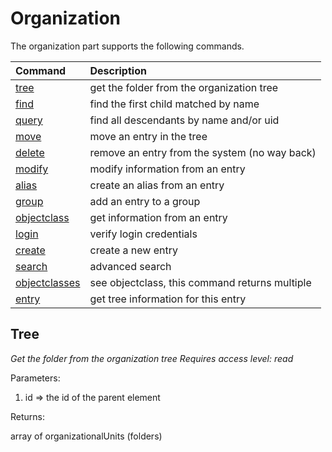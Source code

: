 Organization
=====================

The organization part supports the following commands.

| Command                            | Description                                    |
| :--------------------------------- |:---------------------------------------------- |
| [tree](#tree)                      | get the folder from the organization tree      |
| [find](#find)                      | find the first child matched by name           |
| [query](#query)                    | find all descendants by name and/or uid        |
| [move](#move)                      | move an entry in the tree                      |
| [delete](#delete)                  | remove an entry from the system (no way back)  |
| [modify](#modify)                  | modify information from an entry               |
| [alias](#alias)                    | create an alias from an entry                  |
| [group](#group)                    | add an entry to a group                        |
| [objectclass](#objectclass)        | get information from an entry                  |
| [login](#login)                    | verify login credentials                       |
| [create](#create)                  | create a new entry                             |
| [search](#search)                  | advanced search                                |
| [objectclasses](#objectclasses)    | see objectclass, this command returns multiple |
| [entry](#entry)                    | get tree information for this entry            |

## Tree ##
*Get the folder from the organization tree*
*Requires access level: read*

Parameters:

1. id => the id of the parent element

Returns:

array of organizationalUnits (folders)

